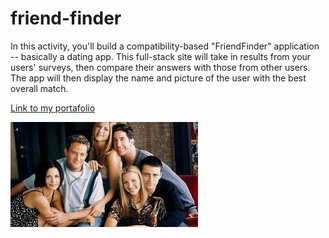 # friend-finder

In this activity, you'll build a compatibility-based "FriendFinder" application -- basically a dating app. This full-stack site will take in results from your users' surveys, then compare their answers with those from other users. The app will then display the name and picture of the user with the best overall match.

[Link to my portafolio](https://valeria-og.github.io/Reponsive-Portafolio/portfolio.html)

![Image of my portafolio](https://github.com/Valeria-OG/Reponsive-Portafolio/blob/master/assets/images/friends.png)
